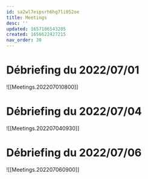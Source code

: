 ```yaml
---
id: sa2wl7eipsrh6hg7li052oe
title: Meetings
desc: ''
updated: 1657106543205
created: 1656622427215
nav_order: 30
---
```


# Débriefing du 2022/07/01

![[Meetings.202207010800]]

# Débriefing du 2022/07/04

![[Meetings.202207040930]]

# Débriefing du 2022/07/06

![[Meetings.202207060900]]